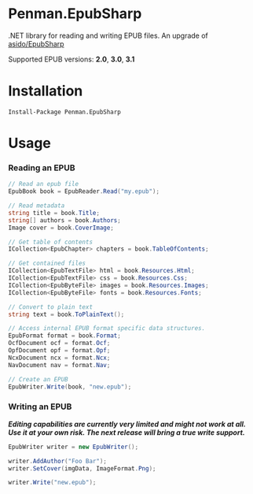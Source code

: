# Penman.EpubSharp
.NET library for reading and writing EPUB files.  An upgrade of [asido/EpubSharp](https://github.com/asido/EpubSharp)

Supported EPUB versions: **2.0**, **3.0**, **3.1**

# Installation

```
Install-Package Penman.EpubSharp
```

# Usage

### Reading an EPUB

```cs
// Read an epub file
EpubBook book = EpubReader.Read("my.epub");

// Read metadata
string title = book.Title;
string[] authors = book.Authors;
Image cover = book.CoverImage;

// Get table of contents
ICollection<EpubChapter> chapters = book.TableOfContents;

// Get contained files
ICollection<EpubTextFile> html = book.Resources.Html;
ICollection<EpubTextFile> css = book.Resources.Css;
ICollection<EpubByteFile> images = book.Resources.Images;
ICollection<EpubByteFile> fonts = book.Resources.Fonts;

// Convert to plain text
string text = book.ToPlainText();

// Access internal EPUB format specific data structures.
EpubFormat format = book.Format;
OcfDocument ocf = format.Ocf;
OpfDocument opf = format.Opf;
NcxDocument ncx = format.Ncx;
NavDocument nav = format.Nav;

// Create an EPUB
EpubWriter.Write(book, "new.epub");
```

### Writing an EPUB
_**Editing capabilities are currently very limited and might not work at all. Use it at your own risk. The next release will bring a true write support.**_
```cs
EpubWriter writer = new EpubWriter();

writer.AddAuthor("Foo Bar");
writer.SetCover(imgData, ImageFormat.Png);

writer.Write("new.epub");
```
